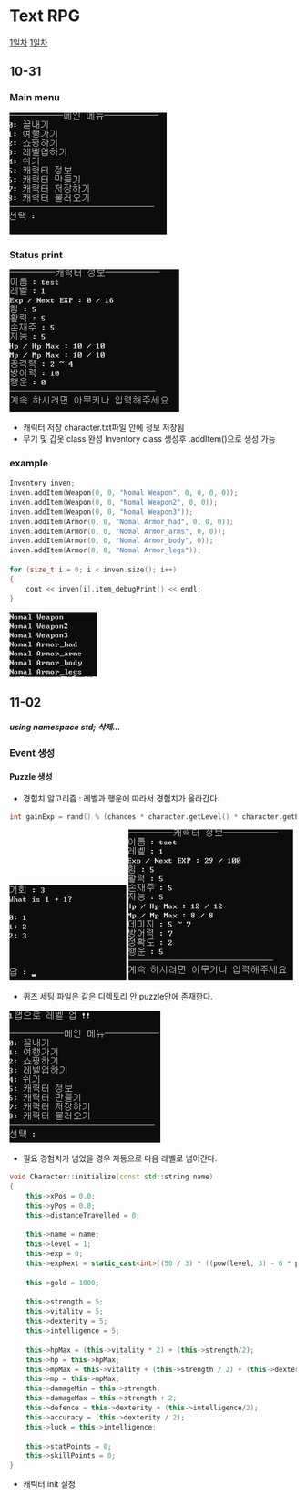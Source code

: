
Text RPG
=============

[1일차](#10-31)
[1일차](#11-02)

10-31
-------------

### Main menu
<img src="./images/mainMenu.png">

### Status print
<img src="./images/Status.png">

+ 캐릭터 저장 character.txt파일 안에 정보 저장됨
+ 무기 및 갑옷 class 완성 Inventory class 생성후 .addItem()으로 생성 가능

### example


```c++
Inventory inven;
inven.addItem(Weapon(0, 0, "Nomal Weapon", 0, 0, 0, 0));
inven.addItem(Weapon(0, 0, "Nomal Weapon2", 0, 0));
inven.addItem(Weapon(0, 0, "Nomal Weapon3"));
inven.addItem(Armor(0, 0, "Nomal Armor_had", 0, 0, 0));
inven.addItem(Armor(0, 0, "Nomal Armor_arms", 0, 0));
inven.addItem(Armor(0, 0, "Nomal Armor_body", 0));
inven.addItem(Armor(0, 0, "Nomal Armor_legs"));

for (size_t i = 0; i < inven.size(); i++)
{
	cout << inven[i].item_debugPrint() << endl;
}
```
<img src="./images/itemAdd_example.png">

11-02
--------------
##### using namespace std; 삭제...

### Event 생성
#### Puzzle 생성

+ 경험치 알고리즘 : 레벨과 행운에 따라서 경험치가 올라간다.

```c++
int gainExp = rand() % (chances * character.getLevel() * character.getLuck() );
```
<img src="./images/puzzle.png">
<img src="./images/puzzle_exp.png">

+ 퀴즈 세팅 파일은 같은 디렉토리 안 puzzle안에 존재한다.

<img src="./images/puzzle_level.png">

+ 필요 경험치가 넘었을 경우 자동으로 다음 레벨로 넘어간다.

```c++
void Character::initialize(const std::string name)
{
	this->xPos = 0.0;
	this->yPos = 0.0;
	this->distanceTravelled = 0;

	this->name = name;
	this->level = 1;
	this->exp = 0;
	this->expNext = static_cast<int>((50 / 3) * ((pow(level, 3) - 6 * pow(level, 2) + 17 * level) - 12) + 100); //레벨 필요치 알고리즘
	
	this->gold = 1000;

	this->strength = 5;
	this->vitality = 5;
	this->dexterity = 5;
	this->intelligence = 5;
	
	this->hpMax = (this->vitality * 2) + (this->strength/2);
	this->hp = this->hpMax;
	this->mpMax = this->vitality + (this->strength / 2) + (this->dexterity/3);
	this->mp = this->mpMax;
	this->damageMin = this->strength;
	this->damageMax = this->strength + 2;
	this->defence = this->dexterity + (this->intelligence/2);
	this->accuracy = (this->dexterity / 2);
	this->luck = this->intelligence;

	this->statPoints = 0;
	this->skillPoints = 0;
}
```

+ 캐릭터 init 설정